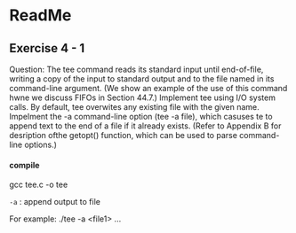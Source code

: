 # ReadMe

## Exercise 4 - 1

Question: The tee command reads its standard input until end-of-file, writing a copy of the input to standard output and to the file named in its command-line argument. (We show an example of the use of this command hwne we discuss FIFOs in Section 44.7.) Implement tee using I/O system calls. By default, tee overwites any existing file with the given name. Impelment the -a command-line option (tee -a file), which casuses te to append text to the end of a file if it already exists. (Refer to Appendix B for desription ofthe getopt() function, which can be used to parse command-line options.)

#### compile
gcc tee.c -o tee

`-a` : append output to file

For example: ./tee -a \<file1\> <file2> ... <filen>
